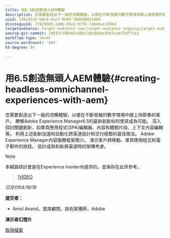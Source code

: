 ```yaml
---
title: 用6.5創造無頭人AEM體驗
description: 您需要創造出下一級的流暢體驗，以便在不斷發展的數字環境中跟上快節奏的客戶。 瞭解Adobe Experience Manager6.5的最新創新如何使其成為可能。 深入探討關鍵創新，如單頁應用程式(SPA)編輯器、內容和體驗片段、上下文內容編輯等。 利用上述創新加速和自動化跨渠道設計和交付經驗的最佳做法。 Adobe Experience Manager內容服務框架簡介。 演示客戶跨移動、單頁應用程式和電子郵件的旅程。 設計成熟和新興渠道時的架構考慮。
uuid: 126e5518-b8c0-41e7-9b99-78d9d80b18b0
discoiquuid: 77929dd9-2a0b-45e2-bffb-7a6e6ac1d9bd
targetaudience: target-audience new;target-audience ongoing;target-audience upgrader
source-git-commit: 19832f1904681d68c102ddbdc8925cebf5dffcb2
workflow-type: tm+mt
source-wordcount: '247'
ht-degree: 0%

---
```



# 用6.5創造無頭人AEM體驗{#creating-headless-omnichannel-experiences-with-aem}

您需要創造出下一級的流暢體驗，以便在不斷發展的數字環境中跟上快節奏的客戶。 瞭解Adobe Experience Manager6.5的最新創新如何使其成為可能。 深入探討關鍵創新，如單頁應用程式(SPA)編輯器、內容和體驗片段、上下文內容編輯等。 利用上述創新加速和自動化跨渠道設計和交付經驗的最佳做法。 Adobe Experience Manager內容服務框架簡介。 演示客戶跨移動、單頁應用程式和電子郵件的旅程。 設計成熟和新興渠道時的架構考慮。

>[!NOTE]
>
>本網路研討會是在Experience Insider內提供的，並保存在此供參考。

>[!VIDEO](https://video.tv.adobe.com/v/27088/?quality=9)

*已交付04/16/19*

**提交者：**

* Amol Anand，首席顧問，技術架構師，Adobe

**演示者幻燈片**

[取得檔案](assets/headless-omnichannelwebinar04162019.pdf)

